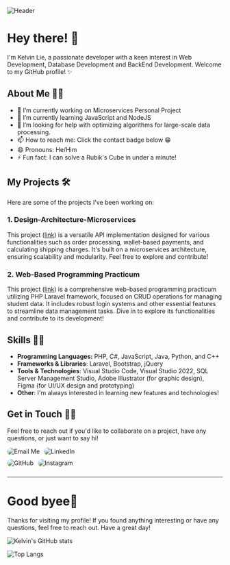 ![Header](https://imgur.com/ma2r7J7.jpg)


<!-- <img align="right" alt="Coding" width="400" src="add your link 
  here"> -->

# Hey there! 👋

I'm Kelvin Lie, a passionate developer with a keen interest in Web Development, Database Development and BackEnd Development. Welcome to my GitHub profile! ✨

## About Me 🙋🏻

- 🔭 I’m currently working on Microservices Personal Project
- 🌱 I’m currently learning JavaScript and NodeJS
- 🤔 I’m looking for help with optimizing algorithms for large-scale data processing.
- 📫 How to reach me: Click the contact badge below 😁
- 😄 Pronouns: He/Him
- ⚡ Fun fact: I can solve a Rubik's Cube in under a minute!

## My Projects 🛠️

Here are some of the projects I've been working on:

### 1. Design-Architecture-Microservices

This project ([link](https://github.com/Kleponaeru/Design-Architecture-Microservices)) is a versatile API implementation designed for various functionalities such as order processing, wallet-based payments, and calculating shipping charges. It's built on a microservices architecture, ensuring scalability and modularity. Feel free to explore and contribute!

### 2. Web-Based Programming Practicum

This project ([link](https://github.com/Kleponaeru/Web-Based-Programming-Practicum)) is a comprehensive web-based programming practicum utilizing PHP Laravel framework, focused on CRUD operations for managing student data. It includes robust login systems and other essential features to streamline data management tasks. Dive in to explore its functionalities and contribute to its development!

## Skills 💪🏻

- **Programming Languages:** PHP, C#, JavaScript, Java, Python, and C++
- **Frameworks & Libraries**: Laravel, Bootstrap, jQuery
- **Tools & Technologies**: Visual Studio Code, Visual Studio 2022, SQL Server Management Studio, Adobe Illustrator (for graphic design), Figma (for UI/UX design and prototyping)
- **Other**: I'm always interested in learning new features and technologies!

## Get in Touch 👋🏻

Feel free to reach out if you'd like to collaborate on a project, have any questions, or just want to say hi!

<!-- <h3 align="left">Connect with me:</h3>
<p align="left">
<a href="your link" target="blank"><img align="center" src="https://cdn.jsdelivr.net/npm/simple-icons@3.0.1/icons/twitter.svg" alt="" height="30" width="40" /></a>
<a href="your link" target="blank"><img align="center" src="https://cdn.jsdelivr.net/npm/simple-icons@3.0.1/icons/linkedin.svg" alt="" height="30" width="40" /></a>
<a href="your link" target="blank"><img align="center" src="https://cdn.jsdelivr.net/npm/simple-icons@3.0.1/icons/instagram.svg" alt="" height="30" width="40" /></a>
<a href="your link" target="blank"><img align="center" src="https://cdn.jsdelivr.net/npm/simple-icons@3.0.1/icons/youtube.svg" alt="" height="30" width="40" /></a>
</p> -->
<div style="display: flex; align-items: center;" >
<a href="mailto:kelvinlie08@gmail.com" style="text-decoration:none; margin-bottom:10px;margin-right:10px; display:inline-block;">
    <img src="https://img.shields.io/badge/Email-Kelvinlie08-D14836?style=for-the-badge&logo=gmail&logoColor=white&labelColor=black&color=darkred&maxAge=2592000&maxAge=2592000&longCache=true&logoWidth=30&logoHeight=30" alt="Email Me" style="border-radius:16px;">
</a>

<a href="https://www.linkedin.com/in/klvnlie08/" style="text-decoration:none;margin-bottom:10px;display:inline-block;">
    <img src="https://img.shields.io/badge/LinkedIn-Connect-blue?style=for-the-badge&logo=linkedin&logoColor=white&labelColor=black&color=blue&maxAge=2592000&maxAge=2592000&longCache=true&logoWidth=30&logoHeight=30" alt="LinkedIn" style="border-radius:16px;">
</a>
</div>
<div style="display: flex; align-items: center;">
<a href="https://github.com/Kleponaeru" style="text-decoration:none;margin-bottom:10px;margin-right:10px; display:inline-block;">
    <img src="https://img.shields.io/badge/GitHub-Kleponaeru-black?style=for-the-badge&logo=github" alt="GitHub" style="border-radius:20px;">
</a>

<a href="https://www.instagram.com/klvnlie_/" style="text-decoration:none;display:inline-block; margin-bottom: 10px">
    <img src="https://img.shields.io/badge/Instagram-klvnlie__-purple?style=for-the-badge&logo=instagram" alt="Instagram" style="border-radius:20px;">
</a>
</div>
<hr>

# Good byee👋
Thanks for visiting my profile! If you found anything interesting or have any questions, feel free to reach out. Have a great day!

![Kelvin's GitHub stats](https://github-readme-stats.vercel.app/api?username=kleponaeru&show_icons=true&theme=radical)

![Top Langs](https://github-readme-stats.vercel.app/api/top-langs/?username=Kleponaeru&hide=css,scss,html&theme=dark)